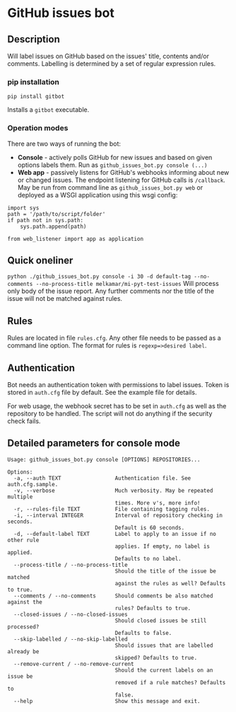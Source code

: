 # GitHub issues bot

## Description

Will label issues on GitHub based on the issues' title, contents and/or comments. Labelling is determined by
a set of regular expression rules.

### pip installation
`pip install gitbot`

Installs a `gitbot` executable.


### Operation modes
There are two ways of running the bot:

* **Console** - actively polls GitHub for new issues and based on given options labels them. Run as `github_issues_bot.py console (...)`
* **Web app** - passively listens for GitHub's webhooks informing about new or changed issues. The endpoint listening
for GitHub calls is `/callback`.
May be run from command line as `github_issues_bot.py web`
  or deployed as a WSGI application using this wsgi config:
```
import sys
path = '/path/to/script/folder'
if path not in sys.path:
    sys.path.append(path)

from web_listener import app as application
```

## Quick oneliner
`python ./github_issues_bot.py console -i 30 -d default-tag --no-comments --no-process-title melkamar/mi-pyt-test-issues`
Will process only body of the issue report. Any further comments nor the title of the issue will not be matched against rules.

## Rules
Rules are located in file `rules.cfg`. Any other file needs to be passed as a command line option.
The format for rules is `regexp=>desired label`.

## Authentication
Bot needs an authentication token with permissions to label issues. Token is stored in `auth.cfg` file by default. See the example file for details.

For web usage, the webhook secret has to be set in `auth.cfg` as well as the repository to be handled. The script will not do anything if the security check fails.

## Detailed parameters for console mode

```
Usage: github_issues_bot.py console [OPTIONS] REPOSITORIES...

Options:
  -a, --auth TEXT                 Authentication file. See auth.cfg.sample.
  -v, --verbose                   Much verbosity. May be repeated multiple
                                  times. More v's, more info!
  -r, --rules-file TEXT           File containing tagging rules.
  -i, --interval INTEGER          Interval of repository checking in seconds.
                                  Default is 60 seconds.
  -d, --default-label TEXT        Label to apply to an issue if no other rule
                                  applies. If empty, no label is applied.
                                  Defaults to no label.
  --process-title / --no-process-title
                                  Should the title of the issue be matched
                                  against the rules as well? Defaults to true.
  --comments / --no-comments      Should comments be also matched against the
                                  rules? Defaults to true.
  --closed-issues / --no-closed-issues
                                  Should closed issues be still processed?
                                  Defaults to false.
  --skip-labelled / --no-skip-labelled
                                  Should issues that are labelled already be
                                  skipped? Defaults to true.
  --remove-current / --no-remove-current
                                  Should the current labels on an issue be
                                  removed if a rule matches? Defaults to
                                  false.
  --help                          Show this message and exit.
```
